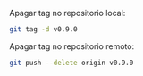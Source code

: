 Apagar tag no repositorio local:
```bash
git tag -d v0.9.0
```

Apagar tag no repositorio remoto:
```bash
git push --delete origin v0.9.0
```